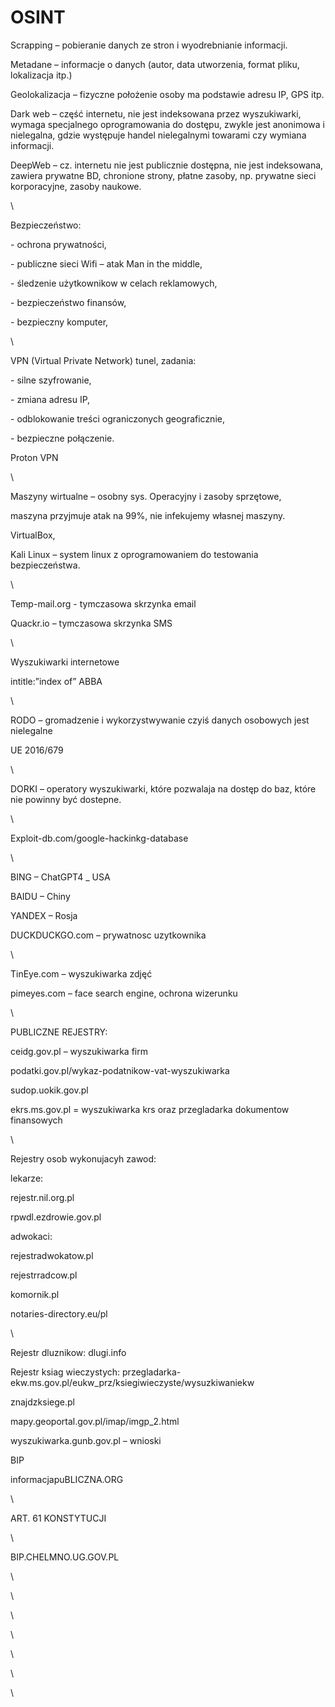 # OSINT

Scrapping – pobieranie danych ze stron i wyodrebnianie informacji.

Metadane – informacje o danych (autor, data utworzenia, format pliku, lokalizacja itp.)

Geolokalizacja – fizyczne położenie osoby ma podstawie adresu IP, GPS itp.

Dark web – część internetu, nie jest indeksowana przez wyszukiwarki, wymaga specjalnego oprogramowania do dostępu, zwykle jest anonimowa i nielegalna, gdzie występuje handel nielegalnymi towarami czy wymiana informacji.

DeepWeb – cz. internetu nie jest publicznie dostępna, nie jest indeksowana, zawiera prywatne BD, chronione strony, płatne zasoby, np. prywatne sieci korporacyjne, zasoby naukowe.

\


Bezpieczeństwo:

\- ochrona prywatności,

\- publiczne sieci Wifi – atak Man in the middle,

\- śledzenie użytkownikow w celach reklamowych,

\- bezpieczeństwo finansów,

\- bezpieczny komputer,

\


VPN (Virtual Private Network) tunel, zadania:

\- silne szyfrowanie,

\- zmiana adresu IP,

\- odblokowanie treści ograniczonych geograficznie,

\- bezpieczne połączenie.

Proton VPN

\


Maszyny wirtualne – osobny sys. Operacyjny i zasoby sprzętowe,

maszyna przyjmuje atak na 99%, nie infekujemy własnej maszyny.

VirtualBox,

Kali Linux – system linux z oprogramowaniem do testowania bezpieczeństwa.

\


Temp-mail.org - tymczasowa skrzynka email

Quackr.io – tymczasowa skrzynka SMS

\


Wyszukiwarki internetowe

intitle:”index of” ABBA

\


RODO – gromadzenie i wykorzystwywanie czyiś danych osobowych jest nielegalne

UE 2016/679

\


DORKI – operatory wyszukiwarki, które pozwalaja na dostęp do baz, które nie powinny być dostepne.

\


Exploit-db.com/google-hackinkg-database

\


BING – ChatGPT4 \_ USA

BAIDU – Chiny

YANDEX – Rosja

DUCKDUCKGO.com – prywatnosc uzytkownika

\


TinEye.com – wyszukiwarka zdjęć

pimeyes.com – face search engine, ochrona wizerunku

\


PUBLICZNE REJESTRY:

ceidg.gov.pl – wyszukiwarka firm

podatki.gov.pl/wykaz-podatnikow-vat-wyszukiwarka

sudop.uokik.gov.pl

ekrs.ms.gov.pl = wyszukiwarka krs oraz przegladarka dokumentow finansowych

\


Rejestry osob wykonujacyh zawod:

lekarze:

rejestr.nil.org.pl

rpwdl.ezdrowie.gov.pl

adwokaci:

rejestradwokatow.pl

rejestrradcow.pl

komornik.pl

notaries-directory.eu/pl

\


Rejestr dluznikow: dlugi.info

Rejestr ksiag wieczystych: przegladarka-ekw.ms.gov.pl/eukw\_prz/ksiegiwieczyste/wysuzkiwaniekw

znajdzksiege.pl

mapy.geoportal.gov.pl/imap/imgp\_2.html

wyszukiwarka.gunb.gov.pl – wnioski

BIP

informacjapuBLICZNA.ORG

\


ART. 61 KONSTYTUCJI

\


BIP.CHELMNO.UG.GOV.PL

\


\


\


\


\


\


\
